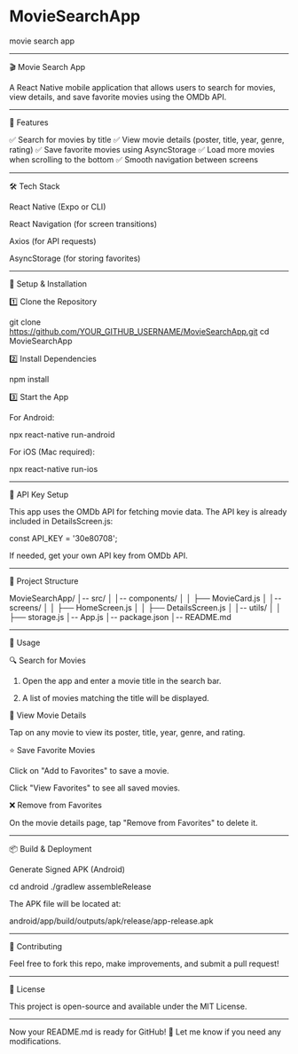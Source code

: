 # MovieSearchApp
movie search app



---

🎬 Movie Search App

A React Native mobile application that allows users to search for movies, view details, and save favorite movies using the OMDb API.


---

📌 Features

✅ Search for movies by title
✅ View movie details (poster, title, year, genre, rating)
✅ Save favorite movies using AsyncStorage
✅ Load more movies when scrolling to the bottom
✅ Smooth navigation between screens


---

🛠 Tech Stack

React Native (Expo or CLI)

React Navigation (for screen transitions)

Axios (for API requests)

AsyncStorage (for storing favorites)



---

🚀 Setup & Installation

1️⃣ Clone the Repository

git clone https://github.com/YOUR_GITHUB_USERNAME/MovieSearchApp.git
cd MovieSearchApp

2️⃣ Install Dependencies

npm install

3️⃣ Start the App

For Android:

npx react-native run-android

For iOS (Mac required):

npx react-native run-ios


---

🔑 API Key Setup

This app uses the OMDb API for fetching movie data. The API key is already included in DetailsScreen.js:

const API_KEY = '30e80708';

If needed, get your own API key from OMDb API.


---

📂 Project Structure

MovieSearchApp/
│-- src/
│   │-- components/
│   │   ├── MovieCard.js
│   │-- screens/
│   │   ├── HomeScreen.js
│   │   ├── DetailsScreen.js
│   │-- utils/
│   │   ├── storage.js
│-- App.js
│-- package.json
│-- README.md


---

🎥 Usage

🔍 Search for Movies

1. Open the app and enter a movie title in the search bar.


2. A list of movies matching the title will be displayed.



📜 View Movie Details

Tap on any movie to view its poster, title, year, genre, and rating.


⭐ Save Favorite Movies

Click on "Add to Favorites" to save a movie.

Click "View Favorites" to see all saved movies.


❌ Remove from Favorites

On the movie details page, tap "Remove from Favorites" to delete it.



---

📦 Build & Deployment

Generate Signed APK (Android)

cd android
./gradlew assembleRelease

The APK file will be located at:

android/app/build/outputs/apk/release/app-release.apk


---

🤝 Contributing

Feel free to fork this repo, make improvements, and submit a pull request!


---

📜 License

This project is open-source and available under the MIT License.


---

Now your README.md is ready for GitHub! 🚀 Let me know if you need any modifications.

